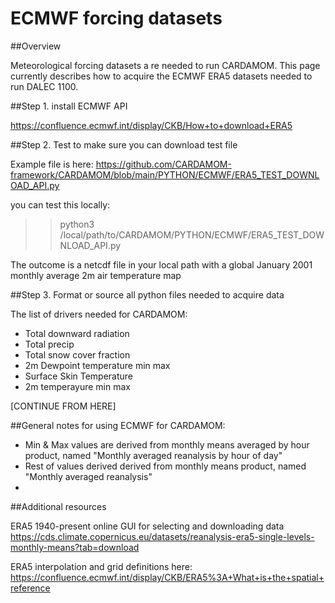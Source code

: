 # ECMWF forcing datasets

##Overview 

Meteorological forcing datasets a re needed to run CARDAMOM. This page currently describes how to acquire the ECMWF ERA5 datasets needed to run DALEC 1100.

##Step 1. install ECMWF API

https://confluence.ecmwf.int/display/CKB/How+to+download+ERA5


##Step 2. Test to make sure you can download test file

Example file is here:
https://github.com/CARDAMOM-framework/CARDAMOM/blob/main/PYTHON/ECMWF/ERA5_TEST_DOWNLOAD_API.py

you can test this locally:

>> python3 /local/path/to/CARDAMOM/PYTHON/ECMWF/ERA5_TEST_DOWNLOAD_API.py

The outcome is a netcdf file in your local path with a global January 2001 monthly average 2m air temperature map


##Step 3. Format or source all python files needed to acquire data

The list of drivers needed for CARDAMOM:
- Total downward radiation
- Total precip
- Total snow cover fraction
- 2m Dewpoint temperature min max
- Surface Skin Temperature
- 2m temperayure min max


[CONTINUE FROM HERE]


##General notes for using ECMWF for CARDAMOM:
- Min & Max values are derived from monthly means averaged by hour product, named "Monthly averaged reanalysis by hour of day"
- Rest of values derived derived from monthly means product, named "Monthly averaged reanalysis"
- 

##Additional resources

ERA5 1940-present online GUI for selecting and downloading data
https://cds.climate.copernicus.eu/datasets/reanalysis-era5-single-levels-monthly-means?tab=download

ERA5 interpolation and grid definitions here:
https://confluence.ecmwf.int/display/CKB/ERA5%3A+What+is+the+spatial+reference





